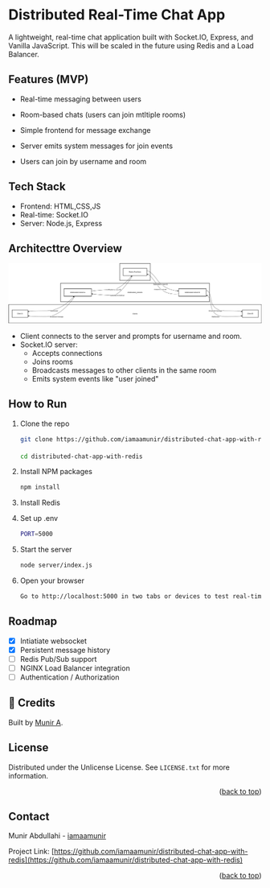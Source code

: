 # Distributed Real-Time Chat App

A lightweight, real-time chat application built with Socket.IO, Express, and Vanilla JavaScript. This will be scaled in the future using Redis and a Load Balancer.

## Features (MVP)

- Real-time messaging between users

- Room-based chats (users can join mtltiple rooms)

- Simple frontend for message exchange

- Server emits system messages for join events

- Users can join by username and room

## Tech Stack

- Frontend: HTML,CSS,JS
- Real-time: Socket.IO
- Server: Node.js, Express
  
## Architecttre Overview
![System Architecture](/images/chat_app.drawio.png "Diagram showing design flow")

- Client connects to the server and prompts for username and room.
- Socket.IO server:
  - Accepts connections
  - Joins rooms
  - Broadcasts messages to other clients in the same room
  - Emits system events like "user joined"

## How to Run
1. Clone the repo
   ```sh
   git clone https://github.com/iamaamunir/distributed-chat-app-with-redis

   cd distributed-chat-app-with-redis
   ```


2. Install NPM packages
   ```sh
   npm install
   ```

3. Install Redis

4. Set up .env
    ```sh
   PORT=5000
   ```
5. Start the server
    ```sh
    node server/index.js
   ```
6. Open your browser
    ```sh
   Go to http://localhost:5000 in two tabs or devices to test real-time messaging.
   ```

## Roadmap

- [x] Intiatiate websocket
- [x] Persistent message history
- [ ] Redis Pub/Sub support
- [ ] NGINX Load Balancer integration
- [ ] Authentication / Authorization

## 🙌 Credits
Built by [Munir A](https://github.com/iamaamunir).

## License

Distributed under the Unlicense License. See `LICENSE.txt` for more information.

<p align="right">(<a href="#readme-top">back to top</a>)</p>

## Contact

Munir Abdullahi - [iamaamunir](https://x.com/iamaamunir) 

Project Link: [https://github.com/iamaamunir/distributed-chat-app-with-redis](https://github.com/iamaamunir/distributed-chat-app-with-redis)

<p align="right">(<a href="#readme-top">back to top</a>)</p>